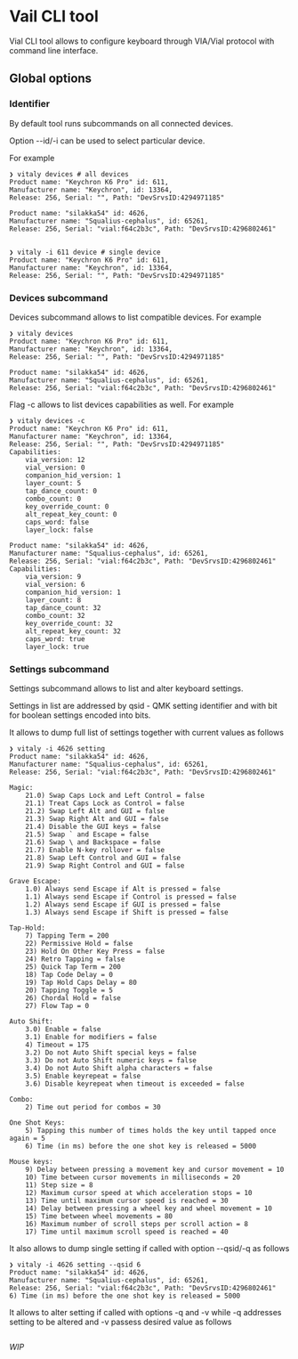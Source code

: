 # Vail CLI tool

Vial CLI tool allows to configure keyboard through VIA/Vial protocol with command line interface.

## Global options

### Identifier

By default tool runs subcommands on all connected devices.

Option --id/-i can be used to select particular device.

For example

```
❯ vitaly devices # all devices
Product name: "Keychron K6 Pro" id: 611,
Manufacturer name: "Keychron", id: 13364,
Release: 256, Serial: "", Path: "DevSrvsID:4294971185"

Product name: "silakka54" id: 4626,
Manufacturer name: "Squalius-cephalus", id: 65261,
Release: 256, Serial: "vial:f64c2b3c", Path: "DevSrvsID:4296802461"


❯ vitaly -i 611 device # single device
Product name: "Keychron K6 Pro" id: 611,
Manufacturer name: "Keychron", id: 13364,
Release: 256, Serial: "", Path: "DevSrvsID:4294971185"
```

### Devices subcommand

Devices subcommand allows to list compatible devices. For example

```
❯ vitaly devices
Product name: "Keychron K6 Pro" id: 611,
Manufacturer name: "Keychron", id: 13364,
Release: 256, Serial: "", Path: "DevSrvsID:4294971185"

Product name: "silakka54" id: 4626,
Manufacturer name: "Squalius-cephalus", id: 65261,
Release: 256, Serial: "vial:f64c2b3c", Path: "DevSrvsID:4296802461"
```

Flag -c allows to list devices capabilities as well. For example

```
❯ vitaly devices -c
Product name: "Keychron K6 Pro" id: 611,
Manufacturer name: "Keychron", id: 13364,
Release: 256, Serial: "", Path: "DevSrvsID:4294971185"
Capabilities:
	via_version: 12
	vial_version: 0
	companion_hid_version: 1
	layer_count: 5
	tap_dance_count: 0
	combo_count: 0
	key_override_count: 0
	alt_repeat_key_count: 0
	caps_word: false
	layer_lock: false

Product name: "silakka54" id: 4626,
Manufacturer name: "Squalius-cephalus", id: 65261,
Release: 256, Serial: "vial:f64c2b3c", Path: "DevSrvsID:4296802461"
Capabilities:
	via_version: 9
	vial_version: 6
	companion_hid_version: 1
	layer_count: 8
	tap_dance_count: 32
	combo_count: 32
	key_override_count: 32
	alt_repeat_key_count: 32
	caps_word: true
	layer_lock: true
```

### Settings subcommand

Settings subcommand allows to list and alter keyboard settings.

Settings in list are addressed by qsid - QMK setting identifier and with bit for boolean settings encoded into bits.

It allows to dump full list of settings together with current values as follows

```
❯ vitaly -i 4626 setting
Product name: "silakka54" id: 4626,
Manufacturer name: "Squalius-cephalus", id: 65261,
Release: 256, Serial: "vial:f64c2b3c", Path: "DevSrvsID:4296802461"

Magic:
	21.0) Swap Caps Lock and Left Control = false
	21.1) Treat Caps Lock as Control = false
	21.2) Swap Left Alt and GUI = false
	21.3) Swap Right Alt and GUI = false
	21.4) Disable the GUI keys = false
	21.5) Swap ` and Escape = false
	21.6) Swap \ and Backspace = false
	21.7) Enable N-key rollover = false
	21.8) Swap Left Control and GUI = false
	21.9) Swap Right Control and GUI = false

Grave Escape:
	1.0) Always send Escape if Alt is pressed = false
	1.1) Always send Escape if Control is pressed = false
	1.2) Always send Escape if GUI is pressed = false
	1.3) Always send Escape if Shift is pressed = false

Tap-Hold:
	7) Tapping Term = 200
	22) Permissive Hold = false
	23) Hold On Other Key Press = false
	24) Retro Tapping = false
	25) Quick Tap Term = 200
	18) Tap Code Delay = 0
	19) Tap Hold Caps Delay = 80
	20) Tapping Toggle = 5
	26) Chordal Hold = false
	27) Flow Tap = 0

Auto Shift:
	3.0) Enable = false
	3.1) Enable for modifiers = false
	4) Timeout = 175
	3.2) Do not Auto Shift special keys = false
	3.3) Do not Auto Shift numeric keys = false
	3.4) Do not Auto Shift alpha characters = false
	3.5) Enable keyrepeat = false
	3.6) Disable keyrepeat when timeout is exceeded = false

Combo:
	2) Time out period for combos = 30

One Shot Keys:
	5) Tapping this number of times holds the key until tapped once again = 5
	6) Time (in ms) before the one shot key is released = 5000

Mouse keys:
	9) Delay between pressing a movement key and cursor movement = 10
	10) Time between cursor movements in milliseconds = 20
	11) Step size = 8
	12) Maximum cursor speed at which acceleration stops = 10
	13) Time until maximum cursor speed is reached = 30
	14) Delay between pressing a wheel key and wheel movement = 10
	15) Time between wheel movements = 80
	16) Maximum number of scroll steps per scroll action = 8
	17) Time until maximum scroll speed is reached = 40
```

It also allows to dump single setting if called with option --qsid/-q as follows 

```
❯ vitaly -i 4626 setting --qsid 6
Product name: "silakka54" id: 4626,
Manufacturer name: "Squalius-cephalus", id: 65261,
Release: 256, Serial: "vial:f64c2b3c", Path: "DevSrvsID:4296802461"
6) Time (in ms) before the one shot key is released = 5000
```

It allows to alter setting if called with options -q and -v while -q addresses setting to be altered and -v passess desired value as follows

```

```

*WIP*
